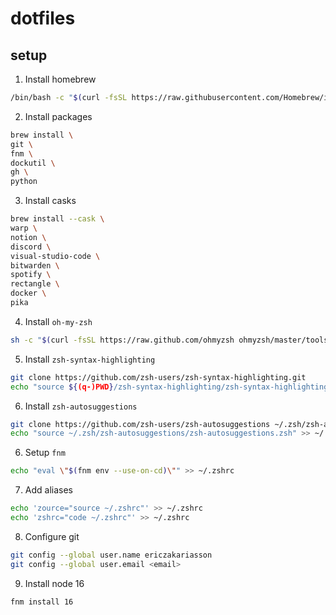 # dotfiles

## setup

1. Install homebrew

```sh
/bin/bash -c "$(curl -fsSL https://raw.githubusercontent.com/Homebrew/install/HEAD/install.sh)"
```

2. Install packages

```sh
brew install \
git \
fnm \
dockutil \
gh \
python
```

3. Install casks

```sh
brew install --cask \
warp \
notion \
discord \
visual-studio-code \
bitwarden \
spotify \
rectangle \
docker \
pika
```

4. Install `oh-my-zsh`

```sh
sh -c "$(curl -fsSL https://raw.github.com/ohmyzsh ohmyzsh/master/tools/install.sh)"
```

5. Install `zsh-syntax-highlighting`

```sh
git clone https://github.com/zsh-users/zsh-syntax-highlighting.git
echo "source ${(q-)PWD}/zsh-syntax-highlighting/zsh-syntax-highlighting.zsh" >> ~/.zshrc
```

6. Install `zsh-autosuggestions`

```sh
git clone https://github.com/zsh-users/zsh-autosuggestions ~/.zsh/zsh-autosuggestions
echo "source ~/.zsh/zsh-autosuggestions/zsh-autosuggestions.zsh" >> ~/.zshrc
```

6. Setup `fnm`

```sh
echo "eval \"$(fnm env --use-on-cd)\"" >> ~/.zshrc
```

7. Add aliases

```sh
echo 'zource="source ~/.zshrc"' >> ~/.zshrc
echo 'zshrc="code ~/.zshrc"' >> ~/.zshrc
```

8. Configure git

```sh
git config --global user.name ericzakariasson
git config --global user.email <email>
```

9. Install node 16

```sh
fnm install 16
```
